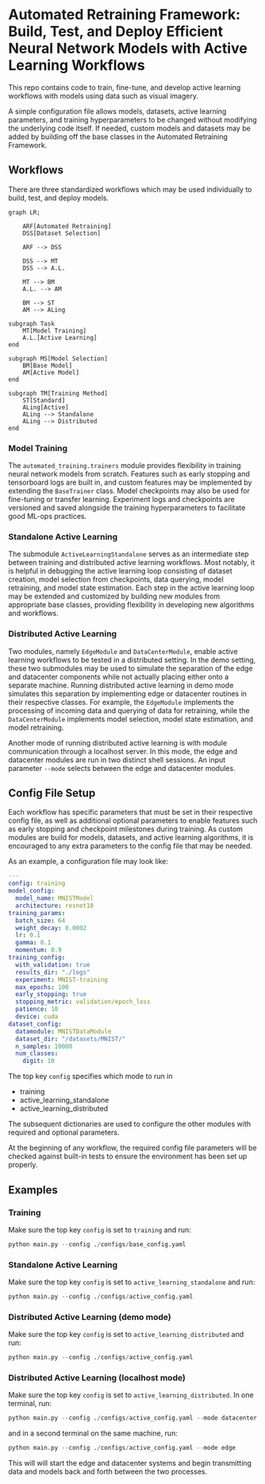 # Automated Retraining Framework: Build, Test, and Deploy Efficient Neural Network Models with Active Learning Workflows

This repo contains code to train, fine-tune, and develop active learning workflows with models using data such as visual imagery.

A simple configuration file allows models, datasets, active learning parameters, and training hyperparameters to be changed without modifying the underlying code itself. If needed, custom models and datasets may be added by building off the base classes in the Automated Retraining Framework. 

## Workflows
There are three standardized workflows which may be used individually to build, test, and deploy models. 

```mermaid
graph LR;

    ARF[Automated Retraining]
    DSS[Dataset Selection]

    ARF --> DSS

    DSS --> MT
    DSS --> A.L.

    MT --> BM
    A.L. --> AM

    BM --> ST
    AM --> ALing

subgraph Task
    MT[Model Training]
    A.L.[Active Learning]
end

subgraph MS[Model Selection]
    BM[Base Model]
    AM[Active Model]
end

subgraph TM[Training Method]
    ST[Standard]
    ALing[Active]
    ALing --> Standalone
    ALing --> Distributed
end

```

### Model Training 
The `automated_training.trainers` module provides flexibility in training neural network models from scratch. Features such as early stopping and tensorboard logs are built in, and custom features may be implemented by extending the `BaseTrainer` class. Model checkpoints may also be used for fine-tuning or transfer learning. Experiment logs and checkpoints are versioned and saved alongside the training hyperparameters to facilitate good ML-ops practices. 

### Standalone Active Learning
The submodule `ActiveLearningStandalone` serves as an intermediate step between training and distributed active learning workflows. Most notably, it is helpful in debugging the active learning loop consisting of dataset creation, model selection from checkpoints, data querying, model retraining, and model state estimation. Each step in the active learning loop may be extended and customized by building new modules from appropriate base classes, providing flexibility in developing new algorithms and workflows. 

### Distributed Active Learning
Two modules, namely `EdgeModule` and `DataCenterModule`, enable active learning workflows to be tested in a distributed setting. In the demo setting, these two submodules may be used to simulate the separation of the edge and datacenter components while not actually placing either onto a separate machine. Running distributed active learning in demo mode simulates this separation by implementing edge or datacenter routines in their respective classes. For example, the `EdgeModule` implements the processing of incoming data and querying of data for retraining, while the `DataCenterModule` implements model selection, model state estimation, and model retraining. 

Another mode of running distributed active learning is with module communication through a localhost server. In this mode, the edge and datacenter modules are run in two distinct shell sessions. An input parameter `--mode` selects between the edge and datacenter modules. 


## Config File Setup

Each workflow has specific parameters that must be set in their respective config file, as well as additional optional parameters to enable features such as early stopping and checkpoint milestones during training. As custom modules are build for models, datasets, and active learning algorithms, it is encouraged to any extra parameters to the config file that may be needed.

As an example, a configuration file may look like: 

```yaml
---
config: training
model_config:
  model_name: MNISTModel
  architecture: resnet18
training_params:
  batch_size: 64
  weight_decay: 0.0002
  lr: 0.1
  gamma: 0.1
  momentum: 0.9
training_config:
  with_validation: true
  results_dir: "./logs"
  experiment: MNIST-training
  max_epochs: 100
  early_stopping: true
  stopping_metric: validation/epoch_loss
  patience: 10
  device: cuda
dataset_config:
  datamodule: MNISTDataModule
  dataset_dir: "/datasets/MNIST/"
  n_samples: 10000
  num_classes:
    digit: 10
```

The top key `config` specifies which mode to run in
* training
* active_learning_standalone
* active_learning_distributed

The subsequent dictionaries are used to configure the other modules with required and optional parameters. 

At the beginning of any workflow, the required config file parameters will be checked against built-in tests to ensure the environment has been set up properly. 


## Examples

### Training
Make sure the top key `config` is set to `training` and run:
```python
python main.py --config ./configs/base_config.yaml
```

### Standalone Active Learning
Make sure the top key `config` is set to `active_learning_standalone` and run:
```python
python main.py --config ./configs/active_config.yaml
```

### Distributed Active Learning (demo mode)
Make sure the top key `config` is set to `active_learning_distributed` and run:
```python
python main.py --config ./configs/active_config.yaml
```
### Distributed Active Learning (localhost mode)
Make sure the top key `config` is set to `active_learning_distributed`. In one terminal, run:
```python
python main.py --config ./configs/active_config.yaml --mode datacenter
```
and in a second terminal on the same machine, run:
```python
python main.py --config ./configs/active_config.yaml --mode edge
```
This will will start the edge and datacenter systems and begin transmitting data and models back and forth between the two processes.
